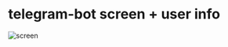 # telegram-bot screen + user info
![screen](https://user-images.githubusercontent.com/115460227/194842645-40668c48-15ee-444d-94da-e5c95f8b31fa.PNG)
